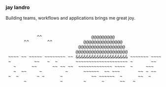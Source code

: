 ### jay landro

Building teams, workflows and applications brings me great joy. 

<pre>


            ^^                   @@@@@@@@@
       ^^       ^^            @@@@@@@@@@@@@@@
                            @@@@@@@@@@@@@@@@@@              ^^
                           @@@@@@@@@@@@@@@@@@@@
 ~~~~ ~~ ~~~~~ ~~~~~~~~ ~~ &&&&&&&&&&&&&&&&&&&& ~~~~~~~ ~~~~~~~~~~~ ~~~
 ~         ~~   ~  ~       ~~~~~~~~~~~~~~~~~~~~ ~       ~~     ~~ ~
   ~      ~~      ~~ ~~ ~~  ~~~~~~~~~~~~~ ~~~~  ~     ~~~    ~ ~~~  ~ ~~
   ~  ~~     ~         ~      ~~~~~~  ~~ ~~~       ~~ ~ ~~  ~~ ~
 ~  ~       ~ ~      ~           ~~ ~~~~~~  ~      ~~  ~             ~~
       ~             ~        ~      ~      ~~   ~             ~

</pre>
